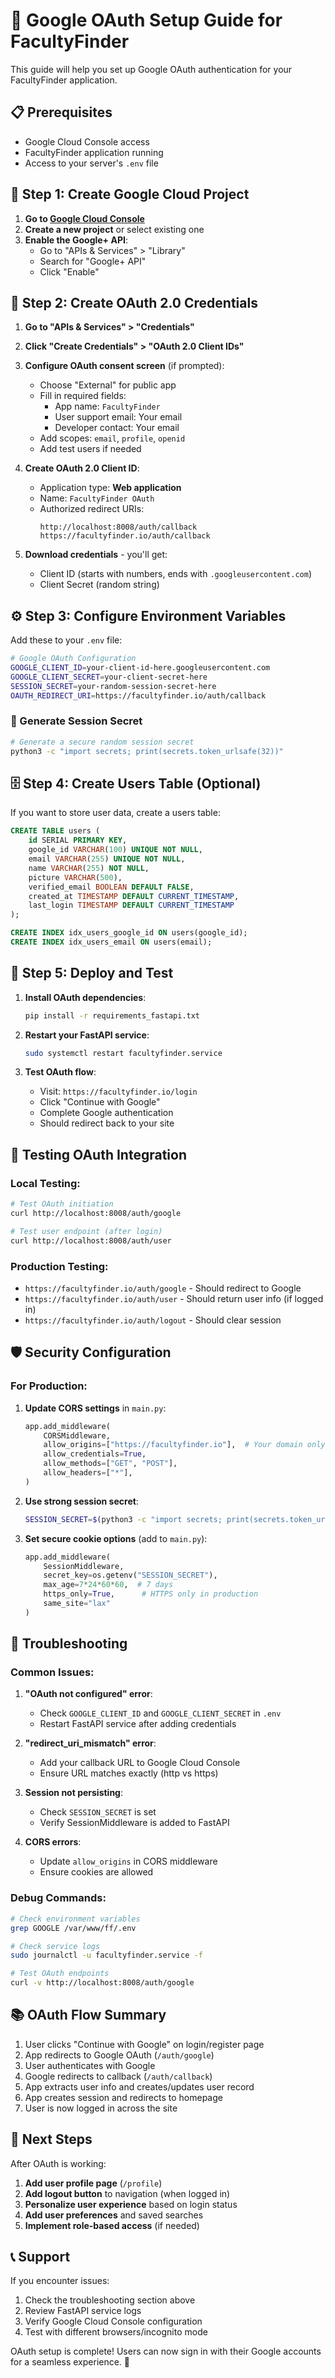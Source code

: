 # 🔐 Google OAuth Setup Guide for FacultyFinder

This guide will help you set up Google OAuth authentication for your FacultyFinder application.

## 📋 Prerequisites

- Google Cloud Console access
- FacultyFinder application running
- Access to your server's `.env` file

## 🚀 Step 1: Create Google Cloud Project

1. **Go to [Google Cloud Console](https://console.cloud.google.com/)**
2. **Create a new project** or select existing one
3. **Enable the Google+ API**:
   - Go to "APIs & Services" > "Library"
   - Search for "Google+ API" 
   - Click "Enable"

## 🔧 Step 2: Create OAuth 2.0 Credentials

1. **Go to "APIs & Services" > "Credentials"**
2. **Click "Create Credentials" > "OAuth 2.0 Client IDs"**
3. **Configure OAuth consent screen** (if prompted):
   - Choose "External" for public app
   - Fill in required fields:
     - App name: `FacultyFinder`
     - User support email: Your email
     - Developer contact: Your email
   - Add scopes: `email`, `profile`, `openid`
   - Add test users if needed

4. **Create OAuth 2.0 Client ID**:
   - Application type: **Web application**
   - Name: `FacultyFinder OAuth`
   - Authorized redirect URIs:
     ```
     http://localhost:8008/auth/callback
     https://facultyfinder.io/auth/callback
     ```

5. **Download credentials** - you'll get:
   - Client ID (starts with numbers, ends with `.googleusercontent.com`)
   - Client Secret (random string)

## ⚙️ Step 3: Configure Environment Variables

Add these to your `.env` file:

```bash
# Google OAuth Configuration
GOOGLE_CLIENT_ID=your-client-id-here.googleusercontent.com
GOOGLE_CLIENT_SECRET=your-client-secret-here
SESSION_SECRET=your-random-session-secret-here
OAUTH_REDIRECT_URI=https://facultyfinder.io/auth/callback
```

### 🔑 Generate Session Secret

```bash
# Generate a secure random session secret
python3 -c "import secrets; print(secrets.token_urlsafe(32))"
```

## 🗄️ Step 4: Create Users Table (Optional)

If you want to store user data, create a users table:

```sql
CREATE TABLE users (
    id SERIAL PRIMARY KEY,
    google_id VARCHAR(100) UNIQUE NOT NULL,
    email VARCHAR(255) UNIQUE NOT NULL,
    name VARCHAR(255) NOT NULL,
    picture VARCHAR(500),
    verified_email BOOLEAN DEFAULT FALSE,
    created_at TIMESTAMP DEFAULT CURRENT_TIMESTAMP,
    last_login TIMESTAMP DEFAULT CURRENT_TIMESTAMP
);

CREATE INDEX idx_users_google_id ON users(google_id);
CREATE INDEX idx_users_email ON users(email);
```

## 🚀 Step 5: Deploy and Test

1. **Install OAuth dependencies**:
   ```bash
   pip install -r requirements_fastapi.txt
   ```

2. **Restart your FastAPI service**:
   ```bash
   sudo systemctl restart facultyfinder.service
   ```

3. **Test OAuth flow**:
   - Visit: `https://facultyfinder.io/login`
   - Click "Continue with Google"
   - Complete Google authentication
   - Should redirect back to your site

## 🧪 Testing OAuth Integration

### Local Testing:
```bash
# Test OAuth initiation
curl http://localhost:8008/auth/google

# Test user endpoint (after login)
curl http://localhost:8008/auth/user
```

### Production Testing:
- `https://facultyfinder.io/auth/google` - Should redirect to Google
- `https://facultyfinder.io/auth/user` - Should return user info (if logged in)
- `https://facultyfinder.io/auth/logout` - Should clear session

## 🛡️ Security Configuration

### For Production:

1. **Update CORS settings** in `main.py`:
   ```python
   app.add_middleware(
       CORSMiddleware,
       allow_origins=["https://facultyfinder.io"],  # Your domain only
       allow_credentials=True,
       allow_methods=["GET", "POST"],
       allow_headers=["*"],
   )
   ```

2. **Use strong session secret**:
   ```bash
   SESSION_SECRET=$(python3 -c "import secrets; print(secrets.token_urlsafe(64))")
   ```

3. **Set secure cookie options** (add to `main.py`):
   ```python
   app.add_middleware(
       SessionMiddleware, 
       secret_key=os.getenv("SESSION_SECRET"),
       max_age=7*24*60*60,  # 7 days
       https_only=True,      # HTTPS only in production
       same_site="lax"
   )
   ```

## 🔧 Troubleshooting

### Common Issues:

1. **"OAuth not configured" error**:
   - Check `GOOGLE_CLIENT_ID` and `GOOGLE_CLIENT_SECRET` in `.env`
   - Restart FastAPI service after adding credentials

2. **"redirect_uri_mismatch" error**:
   - Add your callback URL to Google Cloud Console
   - Ensure URL matches exactly (http vs https)

3. **Session not persisting**:
   - Check `SESSION_SECRET` is set
   - Verify SessionMiddleware is added to FastAPI

4. **CORS errors**:
   - Update `allow_origins` in CORS middleware
   - Ensure cookies are allowed

### Debug Commands:

```bash
# Check environment variables
grep GOOGLE /var/www/ff/.env

# Check service logs
sudo journalctl -u facultyfinder.service -f

# Test OAuth endpoints
curl -v http://localhost:8008/auth/google
```

## 📚 OAuth Flow Summary

1. User clicks "Continue with Google" on login/register page
2. App redirects to Google OAuth (`/auth/google`)
3. User authenticates with Google
4. Google redirects to callback (`/auth/callback`)
5. App extracts user info and creates/updates user record
6. App creates session and redirects to homepage
7. User is now logged in across the site

## 🎯 Next Steps

After OAuth is working:

1. **Add user profile page** (`/profile`)
2. **Add logout button** to navigation (when logged in)
3. **Personalize user experience** based on login status
4. **Add user preferences** and saved searches
5. **Implement role-based access** (if needed)

## 📞 Support

If you encounter issues:
1. Check the troubleshooting section above
2. Review FastAPI service logs
3. Verify Google Cloud Console configuration
4. Test with different browsers/incognito mode

OAuth setup is complete! Users can now sign in with their Google accounts for a seamless experience. 🎉 
